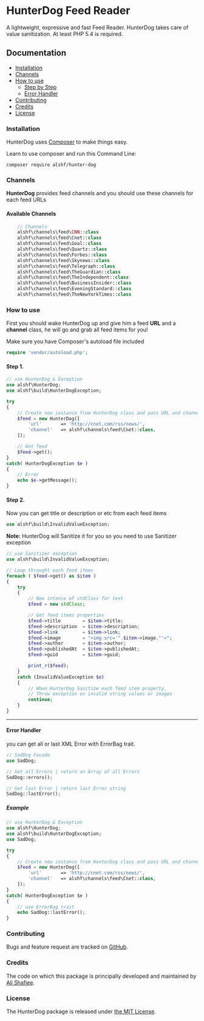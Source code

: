 # HunterDog Feed Reader

A lightweight, expressive and fast Feed Reader. HunterDog takes care of value sanitization. At least PHP 5.4 is required.

## Documentation

 - [Installation](#installation)
 - [Channels](#channels)
 - [How to use](#how-to-use)
 	- [Step by Step](#how-to-use)
 	- [Error Handler](#error-handler)
 - [Contributing](#contributing)
 - [Credits](#credits)
 - [License](#license)

### Installation

HunterDog uses [Composer](http://getcomposer.org/doc/00-intro.md#installation-nix) to make things easy.

Learn to use composer and run this Command Line:

    composer require alshf/hunter-dog

### Channels

**HunterDog** provides feed channels and you should use these channels for each feed URLs

#### Available Channels

```PHP
	// Channels
	alshf\channels\feed\CNN::class
	alshf\channels\feed\Cnet::class
	alshf\channels\feed\Goal::class
	alshf\channels\feed\Quartz::class
	alshf\channels\feed\Forbes::class
	alshf\channels\feed\Skynews::class
	alshf\channels\feed\Telegraph::class
	alshf\channels\feed\TheGuardian::class
	alshf\channels\feed\TheIndependent::class
	alshf\channels\feed\BusinessInsider::class
	alshf\channels\feed\EveningStandard::class
	alshf\channels\feed\TheNewYorkTimes::class
```

### How to use

First you should wake HunterDog up and give him a feed **URL** and a **channel** class, he will go and grab all feed items for you!

Make sure you have Composer's autoload file included

```PHP
require 'vendor/autoload.php';
```

#### Step 1.

```PHP
// use HunterDog & Exception
use alshf\HunterDog;
use alshf\build\HunterDogException;

try
{	
	// Create new instance from HunterDog class and pass URL and channel class as an array parameter
	$feed = new HunterDog([
		'url' 		=> 'http://cnet.com/rss/news/',
		'channel' 	=> alshf\channels\feed\Cnet::class,
	]);

	// Get feed
	$feed->get();
}
catch( HunterDogException $e )
{
	// Error
	echo $e->getMessage();
}
```

#### Step 2.

Now you can get title or description or etc from each feed items

```PHP
use alshf\build\InvalidValueException;
```

**Note:** HunterDog will Sanitize it for you so you need to use Sanitizer exception

```PHP
// use Sanitizer exception
use alshf\build\InvalidValueException;

// Loop throught each feed items
foreach ( $feed->get() as $item ) 
{
	try 
	{
		// New intance of stdClass for test
		$feed = new stdClass;

		// Get feed items properties
		$feed->title 	   	= $item->title;
		$feed->description 	= $item->description;
		$feed->link 	   	= $item->link;
		$feed->image 	 	= "<img src='".$item->image."'>";
		$feed->author   	= $item->author;
		$feed->publishedAt  = $item->publishedAt;
		$feed->guid 		= $item->guid;

		print_r($feed);
	} 
	catch (InvalidValueException $e) 
	{	
		// When HunterDog Sanitize each feed item property,
		// Throw exception on invalid string values or images
		continue;
	}
}
```
___

#### Error Handler

you can get all or last XML Error with ErrorBag trait.

```PHP
// SadDog Facade
use SadDog;

// Get all Errors | return an Array of all Errors
SadDog::errors();

// Get last Error | return last Error string
SadDog::lastError();
```
##### Example

```PHP
// use HunterDog & Exception
use alshf\HunterDog;
use alshf\build\HunterDogException;
use SadDog;

try
{	
	// Create new instance from HunterDog class and pass URL and channel class as an array parameter
	$feed = new HunterDog([
		'url' 		=> 'http://cnet.com/rss/news/',
		'channel' 	=> alshf\channels\feed\Cnet::class,
	]);
}
catch( HunterDogException $e )
{
	// use ErrorBag trait
	echo SadDog::lastError();
}
```

### Contributing

Bugs and feature request are tracked on [GitHub](https://github.com/alshf89/hunterdog/issues).

### Credits

The code on which this package is principally developed and maintained by [Ali Shafiee](https://github.com/alshf89).

### License

The HunterDog package is released under [the MIT License](LICENSE.txt).
